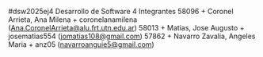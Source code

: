 #dsw2025ej4
Desarrollo de Software
 4
 Integrantes
 58096 + Coronel Arrieta, Ana Milena + coronelanamilena (Ana.CoronelArrieta@alu.frt.utn.edu.ar)
 58013 + Matias, Jose Augusto + josematias554 (jomatias108@gmail.com)
 57862 + Navarro Zavalia, Angeles Maria + anz05 (navarroanguie5@gmail.com)
